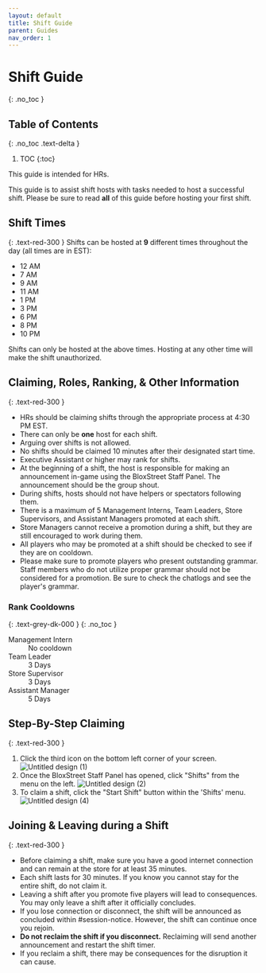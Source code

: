 ```yaml
---
layout: default
title: Shift Guide
parent: Guides
nav_order: 1
---
```


# Shift Guide
{: .no_toc }

## Table of Contents
{: .no_toc .text-delta }

1. TOC
{:toc}

This guide is intended for HRs.

This guide is to assist shift hosts with tasks needed to host a successful shift. Please be sure to read **all** of this guide before hosting your first shift.

## Shift Times
{: .text-red-300 }
Shifts can be hosted at **9** different times throughout the day (all times are in EST):
- 12 AM
- 7 AM 
- 9 AM
- 11 AM
- 1 PM
- 3 PM
- 6 PM
- 8 PM 
- 10 PM

Shifts can only be hosted at the above times. Hosting at any other time will make the shift unauthorized.

## Claiming, Roles, Ranking, & Other Information
{: .text-red-300 }
- HRs should be claiming shifts through the appropriate process at 4:30 PM EST.
- There can only be **one** host for each shift.
- Arguing over shifts is not allowed.
- No shifts should be claimed 10 minutes after their designated start time.
- Executive Assistant or higher may rank for shifts.
- At the beginning of a shift, the host is responsible for making an announcement in-game using the BloxStreet Staff Panel. The announcement should be the group shout.
- During shifts, hosts should not have helpers or spectators following them.
- There is a maximum of 5 Management Interns, Team Leaders, Store Supervisors, and Assistant Managers promoted at each shift.
- Store Managers cannot receive a promotion during a shift, but they are still encouraged to work during them.
- All players who may be promoted at a shift should be checked to see if they are on cooldown.
- Please make sure to promote players who present outstanding grammar. Staff members who do not utilize proper grammar should not be considered for a promotion. Be sure to check the chatlogs and see the player's grammar.

### Rank Cooldowns
{: .text-grey-dk-000 } 
{: .no_toc }
<dl>
  <dt>Management Intern</dt>
  <dd>No cooldown</dd>
  <dt>Team Leader</dt>
  <dd>3 Days</dd>
  <dt>Store Supervisor</dt>
  <dd>3 Days</dd>
  <dt>Assistant Manager</dt>
  <dd>5 Days</dd>
</dl>

## Step-By-Step Claiming
{: .text-red-300 }
1. Click the third icon on the bottom left corner of your screen.
![Untitled design (1)](https://media.discordapp.net/attachments/927754887461236757/989641575086817351/something2_1.png?width=131&height=587)
2. Once the BloxStreet Staff Panel has opened, click "Shifts" from the menu on the left.
![Untitled design (2)](https://cdn.discordapp.com/attachments/927754887461236757/989636115277447208/something_1.png)
3. To claim a shift, click the "Start Shift" button within the 'Shifts' menu.
![Untitled design (4)](https://cdn.discordapp.com/attachments/927754887461236757/989636115646541895/something_2.png)

## Joining & Leaving during a Shift
{: .text-red-300 }
- Before claiming a shift, make sure you have a good internet connection and can remain at the store for at least 35 minutes.
- Each shift lasts for 30 minutes. If you know you cannot stay for the entire shift, do not claim it.
- Leaving a shift after you promote five players will lead to consequences. You may only leave a shift after it officially concludes.
- If you lose connection or disconnect, the shift will be announced as concluded within #session-notice. However, the shift can continue once you rejoin.
- **Do not reclaim the shift if you disconnect.** Reclaiming will send another announcement and restart the shift timer.
- If you reclaim a shift, there may be consequences for the disruption it can cause.
